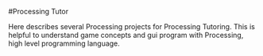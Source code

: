 #Processing Tutor

Here describes several Processing projects for Processing Tutoring. This is helpful to understand game concepts and gui program with Processing, high level programming language.
